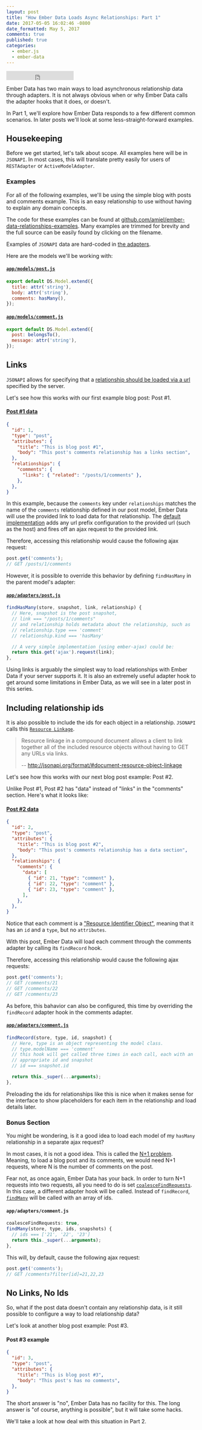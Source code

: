 ```yaml
---
layout: post
title: "How Ember Data Loads Async Relationships: Part 1"
date: 2017-05-05 16:02:46 -0800
date_formatted: May 5, 2017
comments: true
published: true
categories:
  - ember.js
  - ember-data
---
```


<iframe
width="178" height="24" style="border:0px"
src="https://mixonic.github.io/ember-community-versions/2017/05/05/how-ember-data-loads-relationships-part-1.html">
</iframe>

Ember Data has two main ways to load asynchronous relationship data through adapters. It is not always obvious when or why Ember Data calls the adapter hooks that it does, or doesn't.

In Part 1, we'll explore how Ember Data responds to a few different common scenarios. In later posts we'll look at some less-straight-forward examples.

<!--More-->

## Housekeeping

Before we get started, let's talk about scope. All examples here will be in `JSONAPI`. In most cases, this will translate pretty easily for users of `RESTAdapter` or `ActiveModelAdapter`.

### Examples

For all of the following examples, we'll be using the simple blog with posts and comments example. This is an easy relationship to use without having to explain any domain concepts.

The code for these examples can be found at [github.com/amiel/ember-data-relationships-examples](https://github.com/amiel/ember-data-relationships-examples/tree/part-1). Many examples are trimmed for brevity and the full source can be easily found by clicking on the filename.

Examples of `JSONAPI` data are hard-coded in [the adapters](https://github.com/amiel/ember-data-relationships-examples/tree/part-1/app/adapters).

Here are the models we'll be working with:

#### [`app/models/post.js`](https://github.com/amiel/ember-data-relationships-examples/blob/part-1/app/models/post.js)

```javascript
export default DS.Model.extend({
  title: attr('string'),
  body: attr('string'),
  comments: hasMany(),
});
```

#### [`app/models/comment.js`](https://github.com/amiel/ember-data-relationships-examples/blob/part-1/app/models/comment.js)

```javascript
export default DS.Model.extend({
  post: belongsTo(),
  message: attr('string'),
});
```

## Links

`JSONAPI` allows for specifying that a [relationship should be loaded via a url](http://jsonapi.org/format/#document-resource-object-related-resource-links) specified by the server.

Let's see how this works with our first example blog post: Post #1.

#### [Post #1 data](https://github.com/amiel/ember-data-relationships-examples/blob/part-1/app/adapters/post.js#L13-L25)

```json
{
  "id": 1,
  "type": "post",
  "attributes": {
    "title": "This is blog post #1",
    "body": "This post's comments relationship has a links section",
  },
  "relationships": {
    "comments": {
      "links": { "related": "/posts/1/comments" },
    },
  },
}
```

In this example, because the `comments` key under `relationships` matches the name of the `comments` relationship defined in our post model, Ember Data will use the provided link to load data for that relationship. The [default](https://emberjs.com/api/data/classes/DS.JSONAPIAdapter.html#method_findHasMany) [implementation](https://github.com/emberjs/data/blob/v2.13.1/addon/adapters/rest.js#L641-L693)  adds any url prefix configuration to the provided url (such as the host) and fires off an ajax request to the provided link.

Therefore, accessing this relationship would cause the following ajax request:

```javascript
post.get('comments');
// GET /posts/1/comments
```

However, it is possible to override this behavior by defining `findHasMany` in the parent model's adapter:

#### [`app/adapters/post.js`](https://github.com/amiel/ember-data-relationships-examples/blob/part-1/app/adapters/post.js#L51)

```javascript
findHasMany(store, snapshot, link, relationship) {
  // Here, snapshot is the post snapshot,
  // link === "/posts/1/comments"
  // and relationship holds metadata about the relationship, such as
  // relationship.type === 'comment'
  // relationship.kind === 'hasMany'

  // A very simple implementation (using ember-ajax) could be:
  return this.get('ajax').request(link);
},
```

Using links is arguably the simplest way to load relationships with Ember Data if your server supports it. It is also an extremely useful adapter hook to get around some limitations in Ember Data, as we will see in a later post in this series.

## Including relationship ids

It is also possible to include the ids for each object in a relationship. `JSONAPI` calls this [`Resource Linkage`](http://jsonapi.org/format/#document-resource-object-linkage).

> Resource linkage in a compound document allows a client to link together all of the included resource objects without having to GET any URLs via links.
>
> -- http://jsonapi.org/format/#document-resource-object-linkage

Let's see how this works with our next blog post example: Post #2.

Unlike Post #1, Post #2 has "data" instead of "links" in the "comments" section. Here's what it looks like:

#### [Post #2 data](https://github.com/amiel/ember-data-relationships-examples/blob/part-1/app/adapters/post.js#L27-L43)

```json
{
  "id": 2,
  "type": "post",
  "attributes": {
    "title": "This is blog post #2",
    "body": "This post's comments relationship has a data section",
  },
  "relationships": {
    "comments": {
      "data": [
        { "id": 21, "type": "comment" },
        { "id": 22, "type": "comment" },
        { "id": 23, "type": "comment" },
      ],
    },
  },
}
```

Notice that each comment is a ["Resource Identifier Object"](http://jsonapi.org/format/#document-resource-identifier-objects), meaning that it has an `id` and a `type`, but no `attributes`.

With this post, Ember Data will load each comment through the comments adapter by calling its `findRecord` hook.

Therefore, accessing this relationship would cause the following ajax requests:

```javascript
post.get('comments');
// GET /comments/21
// GET /comments/22
// GET /comments/23
```

As before, this bahavior can also be configured, this time by overriding the `findRecord` adapter hook in the comments adapter.

#### [`app/adapters/comment.js`](https://github.com/amiel/ember-data-relationships-examples/blob/part-1/app/adapters/comment.js#L5)

```javascript
findRecord(store, type, id, snapshot) {
  // Here, type is an object representing the model class.
  // type.modelName === 'comment'
  // this hook will get called three times in each call, each with an
  // appropriate id and snapshot
  // id === snapshot.id

  return this._super(...arguments);
},
```

Preloading the ids for relationships like this is nice when it makes sense for the interface to show placeholders for each item in the relationship and load details later.

### Bonus Section

You might be wondering, is it a good idea to load each model of my `hasMany` relationship in a separate ajax request?

In most cases, it is not a good idea. This is called the [N+1 problem](https://www.sitepoint.com/silver-bullet-n1-problem/). Meaning, to load a blog post and its comments, we would need N+1 requests, where N is the number of comments on the post.

Fear not, as once again, Ember Data has your back. In order to turn N+1 requests into two requests, all you need to do is set [`coalesceFindRequests`](https://emberjs.com/api/data/classes/DS.JSONAPIAdapter.html#property_coalesceFindRequests). In this case, a different adapter hook will be called. Instead of `findRecord`, [`findMany`](https://emberjs.com/api/data/classes/DS.JSONAPIAdapter.html#method_findMany) will be called with an array of ids.

#### `app/adapters/comment.js`

```javascript
coalesceFindRequests: true,
findMany(store, type, ids, snapshots) {
  // ids === ['21', '22', '23']
  return this._super(...arguments);
},
```

This will, by default, cause the following ajax request:

```javascript
post.get('comments');
// GET /comments?filter[id]=21,22,23
```

## No Links, No Ids

So, what if the post data doesn't contain any relationship data, is it still possible to configure a way to load relationship data?  

Let's look at another blog post example: Post #3.

#### Post #3 example

```json
{
  "id": 3,
  "type": "post",
  "attributes": {
    "title": "This is blog post #3",
    "body": "This post's has no comments",
  },
}
```

The short answer is "no", Ember Data has no facility for this. The long answer is "of course, anything is possible", but it will take some hacks.

We'll take a look at how deal with this situation in Part 2.

